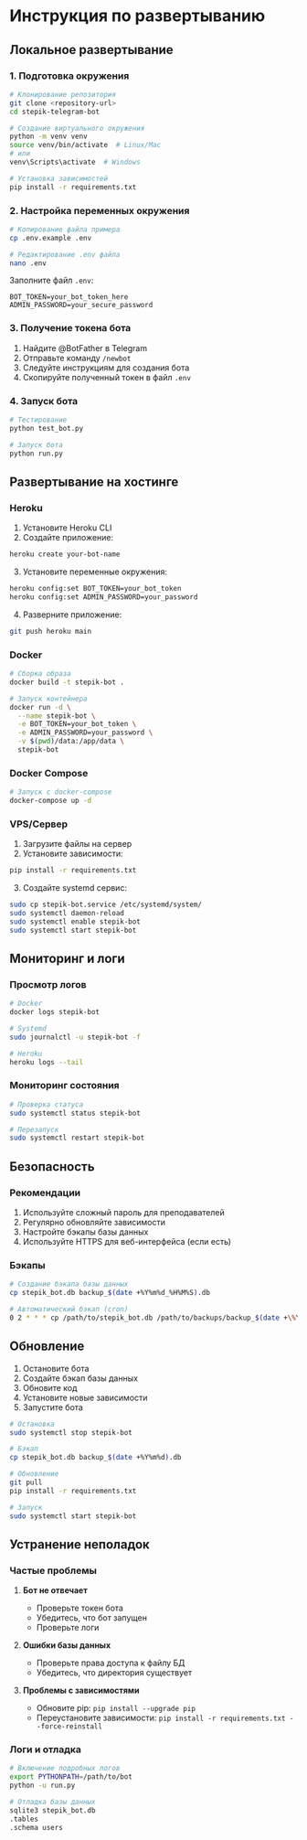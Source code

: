 # Инструкция по развертыванию

## Локальное развертывание

### 1. Подготовка окружения

```bash
# Клонирование репозитория
git clone <repository-url>
cd stepik-telegram-bot

# Создание виртуального окружения
python -m venv venv
source venv/bin/activate  # Linux/Mac
# или
venv\Scripts\activate  # Windows

# Установка зависимостей
pip install -r requirements.txt
```

### 2. Настройка переменных окружения

```bash
# Копирование файла примера
cp .env.example .env

# Редактирование .env файла
nano .env
```

Заполните файл `.env`:
```
BOT_TOKEN=your_bot_token_here
ADMIN_PASSWORD=your_secure_password
```

### 3. Получение токена бота

1. Найдите @BotFather в Telegram
2. Отправьте команду `/newbot`
3. Следуйте инструкциям для создания бота
4. Скопируйте полученный токен в файл `.env`

### 4. Запуск бота

```bash
# Тестирование
python test_bot.py

# Запуск бота
python run.py
```

## Развертывание на хостинге

### Heroku

1. Установите Heroku CLI
2. Создайте приложение:
```bash
heroku create your-bot-name
```

3. Установите переменные окружения:
```bash
heroku config:set BOT_TOKEN=your_bot_token
heroku config:set ADMIN_PASSWORD=your_password
```

4. Разверните приложение:
```bash
git push heroku main
```

### Docker

```bash
# Сборка образа
docker build -t stepik-bot .

# Запуск контейнера
docker run -d \
  --name stepik-bot \
  -e BOT_TOKEN=your_bot_token \
  -e ADMIN_PASSWORD=your_password \
  -v $(pwd)/data:/app/data \
  stepik-bot
```

### Docker Compose

```bash
# Запуск с docker-compose
docker-compose up -d
```

### VPS/Сервер

1. Загрузите файлы на сервер
2. Установите зависимости:
```bash
pip install -r requirements.txt
```

3. Создайте systemd сервис:
```bash
sudo cp stepik-bot.service /etc/systemd/system/
sudo systemctl daemon-reload
sudo systemctl enable stepik-bot
sudo systemctl start stepik-bot
```

## Мониторинг и логи

### Просмотр логов

```bash
# Docker
docker logs stepik-bot

# Systemd
sudo journalctl -u stepik-bot -f

# Heroku
heroku logs --tail
```

### Мониторинг состояния

```bash
# Проверка статуса
sudo systemctl status stepik-bot

# Перезапуск
sudo systemctl restart stepik-bot
```

## Безопасность

### Рекомендации

1. Используйте сложный пароль для преподавателей
2. Регулярно обновляйте зависимости
3. Настройте бэкапы базы данных
4. Используйте HTTPS для веб-интерфейса (если есть)

### Бэкапы

```bash
# Создание бэкапа базы данных
cp stepik_bot.db backup_$(date +%Y%m%d_%H%M%S).db

# Автоматический бэкап (cron)
0 2 * * * cp /path/to/stepik_bot.db /path/to/backups/backup_$(date +\%Y\%m\%d).db
```

## Обновление

1. Остановите бота
2. Создайте бэкап базы данных
3. Обновите код
4. Установите новые зависимости
5. Запустите бота

```bash
# Остановка
sudo systemctl stop stepik-bot

# Бэкап
cp stepik_bot.db backup_$(date +%Y%m%d).db

# Обновление
git pull
pip install -r requirements.txt

# Запуск
sudo systemctl start stepik-bot
```

## Устранение неполадок

### Частые проблемы

1. **Бот не отвечает**
   - Проверьте токен бота
   - Убедитесь, что бот запущен
   - Проверьте логи

2. **Ошибки базы данных**
   - Проверьте права доступа к файлу БД
   - Убедитесь, что директория существует

3. **Проблемы с зависимостями**
   - Обновите pip: `pip install --upgrade pip`
   - Переустановите зависимости: `pip install -r requirements.txt --force-reinstall`

### Логи и отладка

```bash
# Включение подробных логов
export PYTHONPATH=/path/to/bot
python -u run.py

# Отладка базы данных
sqlite3 stepik_bot.db
.tables
.schema users
```


